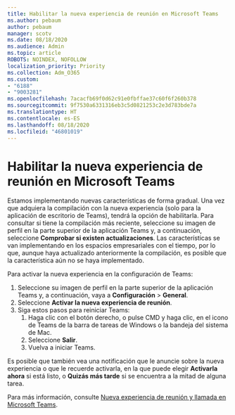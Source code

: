 ```yaml
---
title: Habilitar la nueva experiencia de reunión en Microsoft Teams
ms.author: pebaum
author: pebaum
manager: scotv
ms.date: 08/18/2020
ms.audience: Admin
ms.topic: article
ROBOTS: NOINDEX, NOFOLLOW
localization_priority: Priority
ms.collection: Adm_O365
ms.custom:
- "6188"
- "9003281"
ms.openlocfilehash: 7acacfb69f0d62c91e0fbffae37c60f6f260b378
ms.sourcegitcommit: 9f7530a6331316eb3c5d0821253c2e3d783bde7a
ms.translationtype: HT
ms.contentlocale: es-ES
ms.lasthandoff: 08/18/2020
ms.locfileid: "46801019"
---
```

# <a name="enable-the-new-meeting-experience-in-microsoft-teams"></a>Habilitar la nueva experiencia de reunión en Microsoft Teams

Estamos implementando nuevas características de forma gradual. Una vez que adquiera la compilación con la nueva experiencia (solo para la aplicación de escritorio de Teams), tendrá la opción de habilitarla. Para consultar si tiene la compilación más reciente, seleccione su imagen de perfil en la parte superior de la aplicación Teams y, a continuación, seleccione  **Comprobar si existen actualizaciones**. Las características se van implementando en los espacios empresariales con el tiempo, por lo que, aunque haya actualizado anteriormente la compilación, es posible que la característica aún no se haya implementado.  

Para activar la nueva experiencia en la configuración de Teams:

1. Seleccione su imagen de perfil en la parte superior de la aplicación Teams y, a continuación, vaya a **Configuración** >  **General**. 
2. Seleccione **Activar la nueva experiencia de reunión**.
3. Siga estos pasos para reiniciar Teams:
    1. Haga clic con el botón derecho, o pulse CMD y haga clic, en el icono de Teams de la barra de tareas de Windows o la bandeja del sistema de Mac.
    2. Seleccione **Salir**.
    3. Vuelva a iniciar Teams.

Es posible que también vea una notificación que le anuncie sobre la nueva experiencia o que le recuerde activarla, en la que puede elegir  **Activarla ahora**  si está listo, o  **Quizás más tarde** si se encuentra a la mitad de alguna tarea.  

Para más información, consulte [Nueva experiencia de reunión y llamada en Microsoft Teams](https://techcommunity.microsoft.com/t5/microsoft-teams-blog/new-meeting-and-calling-experience-in-microsoft-teams/ba-p/1537581).